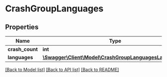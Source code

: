 # CrashGroupLanguages

## Properties
Name | Type | Description | Notes
------------ | ------------- | ------------- | -------------
**crash_count** | **int** |  | [optional] 
**languages** | [**\Swagger\Client\Model\CrashGroupLanguagesLanguages[]**](CrashGroupLanguagesLanguages.md) |  | [optional] 

[[Back to Model list]](../README.md#documentation-for-models) [[Back to API list]](../README.md#documentation-for-api-endpoints) [[Back to README]](../README.md)


